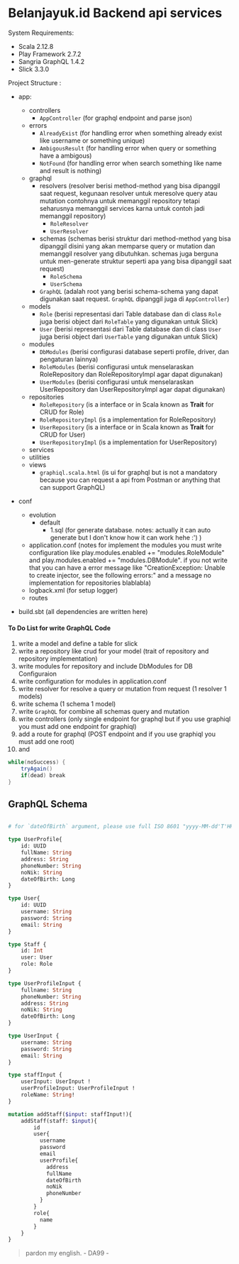 # Belanjayuk.id Backend api services

System Requirements:
* Scala 2.12.8
* Play Framework 2.7.2
* Sangria GraphQL 1.4.2
* Slick 3.3.0

Project Structure :
* app:
    * controllers
        * `AppController` (for graphql endpoint and parse json)
    * errors
        * `AlreadyExist` (for handling error when something already exist like username or something unique)
        * `AmbigousResult` (for handling error when query or something have a ambigous)
        * `NotFound` (for handling error when search something like name and result is nothing)
    * graphql
        * resolvers (resolver berisi method-method yang bisa dipanggil saat request, kegunaan resolver untuk meresolve query atau mutation contohnya untuk memanggil repository tetapi seharusnya memanggil services karna untuk contoh jadi memanggil repository)
            * `RoleResolver`
            * `UserResolver`
        * schemas (schemas berisi struktur dari method-method yang bisa dipanggil disini yang akan memparse query or mutation dan memanggil resolver yang dibutuhkan. schemas juga berguna untuk men-generate struktur seperti apa yang bisa dipanggil saat request)
            * `RoleSchema`
            * `UserSchema`
        * `GraphQL` (adalah root yang berisi schema-schema yang dapat digunakan saat request. `GraphQL` dipanggil juga di `AppController`)
    * models
        * `Role` (berisi representasi dari Table database dan di class `Role` juga berisi object dari `RoleTable` yang digunakan untuk Slick)
        * `User` (berisi representasi dari Table database dan di class `User` juga berisi object dari `UserTable` yang digunakan untuk Slick)
    * modules
        * `DbModules` (berisi configurasi database seperti profile, driver, dan pengaturan lainnya)
        * `RoleModules` (berisi configurasi untuk menselaraskan RoleRepository dan RoleRepositoryImpl agar dapat digunakan)
        * `UserModules` (berisi configurasi untuk menselaraskan UserRepository dan UserRepositoryImpl agar dapat digunakan)
    * repositories
        * `RoleRepository` (is a interface or in Scala known as **Trait** for CRUD for Role)
        * `RoleRepositoryImpl` (is a implementation for RoleRepository)
        * `UserRepository` (is a interface or in Scala known as **Trait** for CRUD for User)
        * `UserRepositoryImpl` (is a implementation for UserRepository)
    * services
    * utilities
    * views
        * `graphiql.scala.html` (is ui for graphql but is not a mandatory because you can request a api from Postman or anything that can support GraphQL)
    
* conf
    * evolution
        * default
            * 1.sql (for generate database. notes: actually it can auto generate but I don't know how it can work hehe :') )
    * application.conf (notes for implement the modules you must write configuration like play.modules.enabled += "modules.RoleModule" and play.modules.enabled += "modules.DBModule". if you not write that you can have a error message like "CreationException: Unable to create injector, see the following errors:" and a message no implementation for repositories blablabla)
    * logback.xml (for setup logger)
    * routes
* build.sbt (all dependencies are written here) 


#### To Do List for write GraphQL Code
1. write a model and define a table for slick
2. write a repository like crud for your model (trait of repository and repository implementation)
3. write modules for repository and include DbModules for DB Configuraion
4. write configuration for modules in application.conf
5. write resolver for resolve a query or mutation from request (1 resolver 1 models)
6. write schema (1 schema 1 model)
7. write `GraphQL` for combine all schemas query and mutation
8. write controllers (only single endpoint for graphql but if you use graphiql you must add one endpoint for graphiql)
9. add a route for graphql (POST endpoint and if you use graphiql you must add one root)
10. and 
```scala
while(noSuccess) {
    tryAgain()
    if(dead) break
}
```
## GraphQL Schema
```graphql

# for `dateOfBirth` argument, please use full ISO 8601 "yyyy-MM-dd'T'HH:mm:ssXXX" format but insert with epoch (LongType)

type UserProfile{
    id: UUID
    fullName: String
    address: String
    phoneNumber: String
    noNik: String
    dateOfBirth: Long
}

type User{
    id: UUID
    username: String
    password: String
    email: String
}

type Staff {
    id: Int
    user: User
    role: Role
}

type UserProfileInput {
    fullname: String
    phoneNumber: String
    address: String
    noNik: String
    dateOfBirth: Long
}

type UserInput {
    username: String
    password: String
    email: String
}

type staffInput {
    userInput: UserInput !
    userProfileInput: UserProfileInput !
    roleName: String!
}

mutation addStaff($input: staffInput!){
    addStaff(staff: $input){
        id
        user{
          username
          password
          email
          userProfile{
            address
            fullName
            dateOfBirth
            noNik
            phoneNumber
          }
        }
        role{
          name
        }
    }
}
```
> pardon my english. - DA99 -